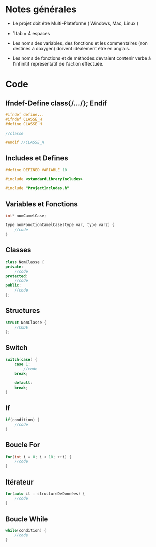 # Notes générales

 - Le projet doit être Multi-Plateforme ( Windows, Mac, Linux )

 - 1 tab = 4 espaces

 - Les noms des variables, des fonctions et les commentaires (non destinés à doxygen) doivent idéalement être en anglais.
 
 - Les noms de fonctions et de méthodes devraient contenir verbe à l'infinitif représentatif de l'action effectuée.


# Code

## Ifndef-Define class{/*...*/}; Endif

```C++
#ifndef define...
#ifndef CLASSE_H
#define CLASSE_H

//classe

#endif //CLASSE_H
```

## Includes et Defines

```C++
#define DEFINED_VARIABLE 10

#include <standardLibraryIncludes>

#include "ProjectIncludes.h"
```

## Variables et Fonctions

```C++
int* nomCamelCase;

type nomFonctionCamelCase(type var, type var2) {
    //code
}
````

## Classes

```C++
class NomClasse {
private:
    //code
protected:
	//code
public:
	//code
};
```

## Structures

```C++
struct NomClasse {
    //CODE
};
```

## Switch

```C++
switch(case) {
	case 1:
		//code
	break;

	default:
	break;
}
```

## If

```C++
if(condition) {
	//code
}
```

## Boucle For
```C++
for(int i = 0; i < 10; ++i) {
    //code
}
```

## Itérateur
```C++
for(auto it : structureDeDonnées) {
	//code
}
```

## Boucle While

```C++
while(condition) {
	//code
}
```

